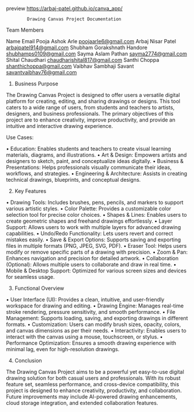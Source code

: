 preview   https://arbaj-patel.github.io/canva_app/

            Drawing Canvas Project Documentation

Team Members

Name	                              Email
Pooja Ashok Arle	             poojaarle6@gmail.com
Arbaj Nisar Patel	             arbajpatel914@gmail.com
Shubham Gorakshnath Handore	     shubhamps0109@gmail.com
Sayma Aslam Pathan	             sayma2774@gmail.com
Shital Chaudhari	             chaudharishital817@gmail.com
Santhi Choppa	                 shanthichoppa@gmail.com
Vaibhav Sambhaji Savant        	 savantvaibhav76@gmail.com

1. Business Purpose

The Drawing Canvas Project is designed to offer users a versatile digital platform for creating, editing, and sharing drawings or designs. This tool caters to a wide range of users, from students and teachers to artists, designers, and business professionals. The primary objectives of this project are to enhance creativity, improve productivity, and provide an intuitive and interactive drawing experience.

Use Cases:

 • Education: Enables students and teachers to create visual learning materials, diagrams, and illustrations.
 • Art & Design: Empowers artists and designers to sketch, paint, and conceptualize ideas digitally.
 • Business & Presentations: Helps professionals visually communicate their ideas, workflows, and strategies.
 • Engineering & Architecture: Assists in creating technical drawings, blueprints, and conceptual designs.

2. Key Features

 • Drawing Tools: Includes brushes, pens, pencils, and markers to support various artistic styles.
 • Color Palette: Provides a customizable color selection tool for precise color choices.
 • Shapes & Lines: Enables users to create geometric shapes and freehand drawings effortlessly.
 • Layer Support: Allows users to work with multiple layers for advanced drawing capabilities.
 • Undo/Redo Functionality: Lets users revert and correct mistakes easily.
 • Save & Export Options: Supports saving and exporting files in multiple formats (PNG, JPEG, SVG, PDF).
 • Eraser Tool: Helps users modify or remove specific parts of a drawing with precision.
 • Zoom & Pan: Enhances navigation and precision for detailed artwork.
 • Collaboration (Optional): Allows multiple users to collaborate and draw in real time.
 • Mobile & Desktop Support: Optimized for various screen sizes and devices for seamless usage.

3. Functional Overview

 • User Interface (UI): Provides a clean, intuitive, and user-friendly workspace for drawing and editing.
 • Drawing Engine: Manages real-time stroke rendering, pressure sensitivity, and smooth performance.
 • File Management: Supports loading, saving, and exporting drawings in different formats.
 • Customization: Users can modify brush sizes, opacity, colors, and canvas dimensions as per their needs.
 • Interactivity: Enables users to interact with the canvas using a mouse, touchscreen, or stylus.
 • Performance Optimization: Ensures a smooth drawing experience with minimal lag, even for high-resolution drawings.

4. Conclusion

The Drawing Canvas Project aims to be a powerful yet easy-to-use digital drawing solution for both casual users and professionals. With its robust feature set, seamless performance, and cross-device compatibility, this project is designed to enhance creativity, productivity, and collaboration. Future improvements may include AI-powered drawing enhancements, cloud storage integration, and extended collaboration features.

